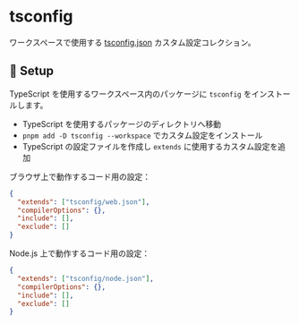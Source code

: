 # tsconfig

ワークスペースで使用する [tsconfig.json](https://www.typescriptlang.org/docs/handbook/tsconfig-json.html) カスタム設定コレクション。

## 🚀 Setup

TypeScript を使用するワークスペース内のパッケージに `tsconfig` をインストールします。

- TypeScript を使用するパッケージのディレクトリへ移動
- `pnpm add -D tsconfig --workspace` でカスタム設定をインストール
- TypeScript の設定ファイルを作成し `extends` に使用するカスタム設定を追加

ブラウザ上で動作するコード用の設定：

```json
{
  "extends": ["tsconfig/web.json"],
  "compilerOptions": {},
  "include": [],
  "exclude": []
}
```

Node.js 上で動作するコード用の設定：

```json
{
  "extends": ["tsconfig/node.json"],
  "compilerOptions": {},
  "include": [],
  "exclude": []
}
```
